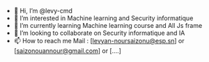 - 👋 Hi, I’m @levy-cmd
- 👀 I’m interested in Machine learning and Security informatique
- 🌱 I’m currently learning Machine learning course and All Js frame
- 💞️ I’m looking to collaborate on Security informatique and IA
- 📫 How to reach me Mail : [levyan-noursaizonu@esp.sn] or [saizonouannour@gmail.com] or [....]

<!---
levy-cmd/levy-cmd is a ✨ special ✨ repository because its `README.md` (this file) appears on your GitHub profile.
You can click the Preview link to take a look at your changes.
--->
